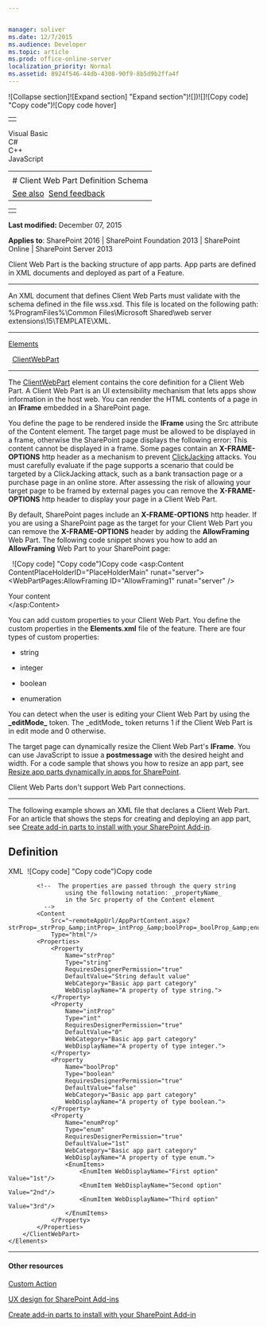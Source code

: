 ```yaml
---


manager: soliver
ms.date: 12/7/2015
ms.audience: Developer
ms.topic: article
ms.prod: office-online-server
localization_priority: Normal
ms.assetid: 8924f546-44db-4308-90f9-8b5d9b2ffa4f
---
```


![Collapse
section]![Expand
section] "Expand section")![]()![])![]![]()![Copy
code] "Copy code")![Copy code
hover]
<table>
<tbody>
<tr class="odd">
<td align="left"></td>
</tr>
</tbody>
</table>

Visual Basic  
C\#  
C++  
JavaScript  

<table>
<tbody>
<tr class="odd">
<td align="left"><span id="runningHeaderText"></span></td>
</tr>
<tr class="even">
<td align="left"># Client Web Part Definition Schema</td>
</tr>
<tr class="odd">
<td align="left"><a href="#seeAlsoToggle">See also</a>  <span id="headfeedbackarea" class="feedbackhead"><a href="javascript:SubmitFeedback(&#39;docthis@Microsoft.com&#39;,&#39;&#39;,&#39;&#39;,&#39;&#39;,&#39;1.0.18082.1225&#39;,&#39;%0\dThank%20you%20for%20your%20feedback.%20The%20developer%20writing%20teams%20use%20your%20feedback%20to%20improve%20documentation.%20While%20we%20are%20reviewing%20your%20feedback,%20we%20may%20send%20you%20e-mail%20to%20ask%20for%20clarification%20or%20feedback%20on%20a%20solution.%20We%20do%20not%20use%20your%20e-mail%20address%20for%20any%20other%20purpose%20and%20we%20delete%20it%20after%20we%20finish%20our%20review.%0\AFor%20further%20information%20about%20the%20privacy%20policies%20of%20Microsoft,%20please%20see%20http://privacy.microsoft.com/en-us/default.aspx.%0\A%0\d&#39;,&#39;Customer%20feedback&#39;);">Send feedback</a></span></td>
</tr>
</tbody>
</table>

<table>
<colgroup>
<col width="100%" />
</colgroup>
<tbody>
<tr class="odd">
<td align="left"></td>
</tr>
</tbody>
</table>

**Last modified:** December 07, 2015

**Applies to**: SharePoint 2016 | SharePoint Foundation 2013 |
SharePoint Online | SharePoint Server 2013

Client Web Part is the backing structure of app parts. App parts are
defined in XML documents and deployed as part of a Feature.


----------------------------------------------------------------------------------------------------------------------------------------------------------------------------------------------------------

An XML document that defines Client Web Parts must validate with the
schema defined in the file wss.xsd. This file is located on the
following path: %ProgramFiles%\\Common Files\\Microsoft Shared\\web
server extensions\\15\\TEMPLATE\\XML.


---------------------------------------------------------------------------------------------------------------------------------------------------------------------------------------------

[Elements](elements-element-custom-action.md)

  [ClientWebPart](customactiongroup-element-custom-action.md)


--------------------------------------------------------------------------------------------------------------------------------------------------------------------------------------------

The [ClientWebPart](customactiongroup-element-custom-action.md) element
contains the core definition for a Client Web Part. A Client Web Part is
an UI extensibility mechanism that lets apps show information in the
host web. You can render the HTML contents of a page in an **IFrame**
embedded in a SharePoint page.

You define the page to be rendered inside the **IFrame** using the Src
attribute of the Content element. The target page must be allowed to be
displayed in a frame, otherwise the SharePoint page displays the
following error: <span class="ui">This content cannot be displayed in a
frame</span>. Some pages contain an **X-FRAME-OPTIONS** http header as a
mechanism to prevent
[ClickJacking](http://blogs.msdn.com/b/ieinternals/archive/2010/03/30/combating-clickjacking-with-x-frame-options.aspx)
attacks. You must carefully evaluate if the page supports a scenario
that could be targeted by a ClickJacking attack, such as a bank
transaction page or a purchase page in an online store. After assessing
the risk of allowing your target page to be framed by external pages you
can remove the **X-FRAME-OPTIONS** http header to display your page in a
Client Web Part.

By default, SharePoint pages include an **X-FRAME-OPTIONS** http header.
If you are using a SharePoint page as the target for your Client Web
Part you can remove the **X-FRAME-OPTIONS** header by adding the
**AllowFraming** Web Part. The following code snippet shows you how to
add an **AllowFraming** Web Part to your SharePoint page:

<span codelanguage="other"></span>
 
<span class="copyCode" onclick="CopyCode(this)"
onkeypress="CopyCode_CheckKey(this, event)"
onmouseover="ChangeCopyCodeIcon(this)"
onmouseout="ChangeCopyCodeIcon(this)" tabindex="0">![Copy
code] "Copy code")Copy code</span>
    <asp:Content ContentPlaceHolderID="PlaceHolderMain" runat="server">
        <WebPartPages:AllowFraming ID="AllowFraming1" runat="server" />
        <div>
            Your content
        </div>
    </asp:Content>

You can add custom properties to your Client Web Part. You define the
custom properties in the **Elements.xml** file of the feature. There are
four types of custom properties:

-   string

-   integer

-   boolean

-   enumeration

You can detect when the user is editing your Client Web Part by using
the **\_editMode\_** token. The <span
class="keyword">\_editMode\_</span> token returns 1 if the Client Web
Part is in edit mode and 0 otherwise.

The target page can dynamically resize the Client Web Part's **IFrame**.
You can use JavaScript to issue a **postmessage** with the desired
height and width. For a code sample that shows you how to resize an app
part, see [Resize app parts dynamically in apps for
SharePoint](http://code.msdn.microsoft.com/officeapps/SharePoint-2013-Resize-app-594acc88).

Client Web Parts don't support Web Part connections.


--------------------------------------------------------------------------------------------------------------------------------------------------------------------------------------------

The following example shows an XML file that declares a Client Web Part.
For an article that shows the steps for creating and deploying an app
part, see [Create add-in parts to install with your SharePoint
Add-in](http://msdn.microsoft.com/library/a2664289-6c56-4cb1-987a-22367fad55eb(Office.15).aspx).

## Definition
XML 
<span class="copyCode" onclick="CopyCode(this)"
onkeypress="CopyCode_CheckKey(this, event)"
onmouseover="ChangeCopyCodeIcon(this)"
onmouseout="ChangeCopyCodeIcon(this)" tabindex="0">![Copy
code] "Copy code")Copy code</span>
    <?xml version="1.0" encoding="UTF-8"?>
    <Elements xmlns="http://schemas.microsoft.com/sharepoint/">
        <ClientWebPart
            Title="Basic app part"
            Name="Basic app part"
            Description="This is a basic app part with custom properties." >
            
            <!--  The properties are passed through the query string 
                    using the following notation: _propertyName_
                    in the Src property of the Content element  
              -->
            <Content
                Src="~remoteAppUrl/AppPartContent.aspx?strProp=_strProp_&amp;intProp=_intProp_&amp;boolProp=_boolProp_&amp;enumProp=_enumProp_&amp;editmode=_editMode_"
                Type="html"/>
            <Properties>
                <Property
                    Name="strProp"
                    Type="string"
                    RequiresDesignerPermission="true"
                    DefaultValue="String default value"
                    WebCategory="Basic app part category"
                    WebDisplayName="A property of type string.">
                </Property>
                <Property
                    Name="intProp"
                    Type="int"
                    RequiresDesignerPermission="true"
                    DefaultValue="0"
                    WebCategory="Basic app part category"
                    WebDisplayName="A property of type integer.">
                </Property>
                <Property
                    Name="boolProp"
                    Type="boolean"
                    RequiresDesignerPermission="true"
                    DefaultValue="false"
                    WebCategory="Basic app part category"
                    WebDisplayName="A property of type boolean.">
                </Property>
                <Property
                    Name="enumProp"
                    Type="enum"
                    RequiresDesignerPermission="true"
                    DefaultValue="1st"
                    WebCategory="Basic app part category"
                    WebDisplayName="A property of type enum.">
                    <EnumItems>
                        <EnumItem WebDisplayName="First option" Value="1st"/>
                        <EnumItem WebDisplayName="Second option" Value="2nd"/>
                        <EnumItem WebDisplayName="Third option" Value="3rd"/>
                    </EnumItems>
                </Property>
            </Properties>
        </ClientWebPart>
    </Elements>


-------------------------------------------------------------------------------------------------------------------------------------------------------------------------------------------

#### Other resources

[Custom
Action](http://msdn.microsoft.com/library/961f74b3-77c7-4e3d-ba4c-e7a13ed95b5f(Office.15).aspx)

[UX design for SharePoint
Add-ins](http://msdn.microsoft.com/library/d60f409a-b292-4c06-8128-88629091b753(Office.15).aspx)

[Create add-in parts to install with your SharePoint
Add-in](http://msdn.microsoft.com/library/a2664289-6c56-4cb1-987a-22367fad55eb(Office.15).aspx)








